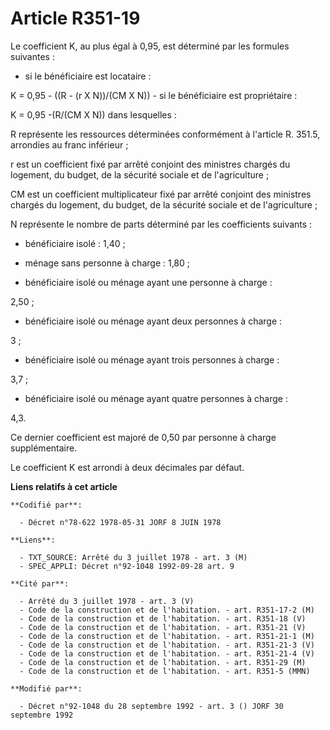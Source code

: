 # Article R351-19

Le coefficient K, au plus égal à 0,95, est déterminé par les formules suivantes :

- si le bénéficiaire est locataire :

K = 0,95 - ((R - (r X N))/(CM X N))    - si le bénéficiaire est propriétaire :

K = 0,95 -(R/(CM X N)) dans lesquelles :

R représente les ressources déterminées conformément à l'article R. 351.5, arrondies au franc inférieur ;

r est un coefficient fixé par arrêté conjoint des ministres chargés du logement, du budget, de la sécurité sociale et de
l'agriculture ;

CM est un coefficient multiplicateur fixé par arrêté conjoint des ministres chargés du logement, du budget, de la sécurité
sociale et de l'agriculture ;

N représente le nombre de parts déterminé par les coefficients suivants :

- bénéficiaire isolé : 1,40 ;

- ménage sans personne à charge : 1,80 ;

- bénéficiaire isolé ou ménage ayant une personne à charge :

2,50 ;

- bénéficiaire isolé ou ménage ayant deux personnes à charge :

3 ;

- bénéficiaire isolé ou ménage ayant trois personnes à charge :

3,7 ;

- bénéficiaire isolé ou ménage ayant quatre personnes à charge :

4,3.

Ce dernier coefficient est majoré de 0,50 par personne à charge supplémentaire.

Le coefficient K est arrondi à deux décimales par défaut.

**Liens relatifs à cet article**

	**Codifié par**:

	  - Décret n°78-622 1978-05-31 JORF 8 JUIN 1978

	**Liens**:

	  - TXT_SOURCE: Arrêté du 3 juillet 1978 - art. 3 (M)
	  - SPEC_APPLI: Décret n°92-1048 1992-09-28 art. 9

	**Cité par**:

	  - Arrêté du 3 juillet 1978 - art. 3 (V)
	  - Code de la construction et de l'habitation. - art. R351-17-2 (M)
	  - Code de la construction et de l'habitation. - art. R351-18 (V)
	  - Code de la construction et de l'habitation. - art. R351-21 (V)
	  - Code de la construction et de l'habitation. - art. R351-21-1 (M)
	  - Code de la construction et de l'habitation. - art. R351-21-3 (V)
	  - Code de la construction et de l'habitation. - art. R351-21-4 (V)
	  - Code de la construction et de l'habitation. - art. R351-29 (M)
	  - Code de la construction et de l'habitation. - art. R351-5 (MMN)

	**Modifié par**:

	  - Décret n°92-1048 du 28 septembre 1992 - art. 3 () JORF 30 septembre 1992
